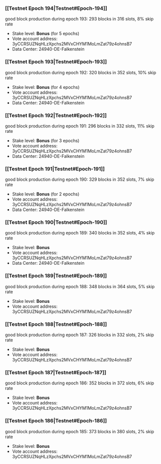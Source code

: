 ### [[Testnet Epoch 194|Testnet#Epoch-194]]
good block production during epoch 193: 293 blocks in 316 slots, 8% skip rate
* Stake level: **Bonus** (for 5 epochs)
* Vote account address: 3yCCRSUZNqHLzXpchs2MVxCHYM1MoLmZat79z4ohnsB7
* Data Center: 24940-DE-Falkenstein
### [[Testnet Epoch 193|Testnet#Epoch-193]]
good block production during epoch 192: 320 blocks in 352 slots, 10% skip rate
* Stake level: **Bonus** (for 4 epochs)
* Vote account address: 3yCCRSUZNqHLzXpchs2MVxCHYM1MoLmZat79z4ohnsB7
* Data Center: 24940-DE-Falkenstein
### [[Testnet Epoch 192|Testnet#Epoch-192]]
good block production during epoch 191: 296 blocks in 332 slots, 11% skip rate
* Stake level: **Bonus** (for 3 epochs)
* Vote account address: 3yCCRSUZNqHLzXpchs2MVxCHYM1MoLmZat79z4ohnsB7
* Data Center: 24940-DE-Falkenstein
### [[Testnet Epoch 191|Testnet#Epoch-191]]
good block production during epoch 190: 329 blocks in 352 slots, 7% skip rate
* Stake level: **Bonus** (for 2 epochs)
* Vote account address: 3yCCRSUZNqHLzXpchs2MVxCHYM1MoLmZat79z4ohnsB7
* Data Center: 24940-DE-Falkenstein
### [[Testnet Epoch 190|Testnet#Epoch-190]]
good block production during epoch 189: 340 blocks in 352 slots, 4% skip rate
* Stake level: **Bonus**
* Vote account address: 3yCCRSUZNqHLzXpchs2MVxCHYM1MoLmZat79z4ohnsB7
* Data Center: 24940-DE-Falkenstein
### [[Testnet Epoch 189|Testnet#Epoch-189]]
good block production during epoch 188: 348 blocks in 364 slots, 5% skip rate
* Stake level: **Bonus**
* Vote account address: 3yCCRSUZNqHLzXpchs2MVxCHYM1MoLmZat79z4ohnsB7
### [[Testnet Epoch 188|Testnet#Epoch-188]]
good block production during epoch 187: 326 blocks in 332 slots, 2% skip rate
* Stake level: **Bonus**
* Vote account address: 3yCCRSUZNqHLzXpchs2MVxCHYM1MoLmZat79z4ohnsB7
### [[Testnet Epoch 187|Testnet#Epoch-187]]
good block production during epoch 186: 352 blocks in 372 slots, 6% skip rate
* Stake level: **Bonus**
* Vote account address: 3yCCRSUZNqHLzXpchs2MVxCHYM1MoLmZat79z4ohnsB7
### [[Testnet Epoch 186|Testnet#Epoch-186]]
good block production during epoch 185: 373 blocks in 380 slots, 2% skip rate
* Stake level: **Bonus**
* Vote account address: 3yCCRSUZNqHLzXpchs2MVxCHYM1MoLmZat79z4ohnsB7